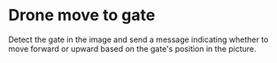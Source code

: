 # Drone move to gate
 Detect the gate in the image and send a message indicating whether to move forward or upward based on the gate's position in the picture.
